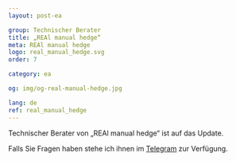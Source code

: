 ```yaml
---
layout: post-ea

group: Technischer Berater
title: „REAl manual hedge“
meta: REAl manual hedge
logo: real_manual_hedge.svg
order: 7

category: ea

og: img/og-real-manual-hedge.jpg

lang: de
ref: real_manual_hedge
---
```


Technischer Berater von „REAl manual hedge“ ist auf das Update.

Falls Sie Fragen haben stehe ich ihnen im <a href="https://t.me/chutkoy" target="_blank">Telegram</a> zur Verfügung.
